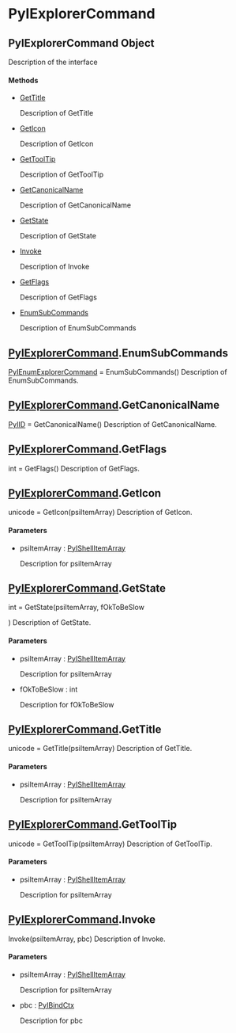 # PyIExplorerCommand


## PyIExplorerCommand Object

Description of the interface

#### Methods

  - [GetTitle](PyIExplorerCommand.md#pyiexplorercommandgettitle)

    Description of GetTitle&nbsp;

  - [GetIcon](PyIExplorerCommand.md#pyiexplorercommandgeticon)

    Description of GetIcon&nbsp;

  - [GetToolTip](PyIExplorerCommand.md#pyiexplorercommandgettooltip)

    Description of GetToolTip&nbsp;

  - [GetCanonicalName](PyIExplorerCommand.md#pyiexplorercommandgetcanonicalname)

    Description of GetCanonicalName&nbsp;

  - [GetState](PyIExplorerCommand.md#pyiexplorercommandgetstate)

    Description of GetState&nbsp;

  - [Invoke](PyIExplorerCommand.md#pyiexplorercommandinvoke)

    Description of Invoke&nbsp;

  - [GetFlags](PyIExplorerCommand.md#pyiexplorercommandgetflags)

    Description of GetFlags&nbsp;

  - [EnumSubCommands](PyIExplorerCommand.md#pyiexplorercommandenumsubcommands)

    Description of EnumSubCommands&nbsp;


## [PyIExplorerCommand](PyIExplorerCommand.md#pyiexplorercommand)\.EnumSubCommands

[PyIEnumExplorerCommand](PyIEnumExplorerCommand.md) = EnumSubCommands\(\)
Description of EnumSubCommands\.


## [PyIExplorerCommand](PyIExplorerCommand.md#pyiexplorercommand)\.GetCanonicalName

[PyIID](PyIID.md) = GetCanonicalName\(\)
Description of GetCanonicalName\.


## [PyIExplorerCommand](PyIExplorerCommand.md#pyiexplorercommand)\.GetFlags

int = GetFlags\(\)
Description of GetFlags\.


## [PyIExplorerCommand](PyIExplorerCommand.md#pyiexplorercommand)\.GetIcon

unicode = GetIcon\(psiItemArray\)
Description of GetIcon\.

#### Parameters

  - psiItemArray : [PyIShellItemArray](PyIShellItemArray.md)

    Description for psiItemArray


## [PyIExplorerCommand](PyIExplorerCommand.md#pyiexplorercommand)\.GetState

int = GetState\(psiItemArray, fOkToBeSlow

\)
Description of GetState\.

#### Parameters

  - psiItemArray : [PyIShellItemArray](PyIShellItemArray.md)

    Description for psiItemArray

  - fOkToBeSlow : int

    Description for fOkToBeSlow


## [PyIExplorerCommand](PyIExplorerCommand.md#pyiexplorercommand)\.GetTitle

unicode = GetTitle\(psiItemArray\)
Description of GetTitle\.

#### Parameters

  - psiItemArray : [PyIShellItemArray](PyIShellItemArray.md)

    Description for psiItemArray


## [PyIExplorerCommand](PyIExplorerCommand.md#pyiexplorercommand)\.GetToolTip

unicode = GetToolTip\(psiItemArray\)
Description of GetToolTip\.

#### Parameters

  - psiItemArray : [PyIShellItemArray](PyIShellItemArray.md)

    Description for psiItemArray


## [PyIExplorerCommand](PyIExplorerCommand.md#pyiexplorercommand)\.Invoke

Invoke\(psiItemArray, pbc\)
Description of Invoke\.

#### Parameters

  - psiItemArray : [PyIShellItemArray](PyIShellItemArray.md)

    Description for psiItemArray

  - pbc : [PyIBindCtx](PyIBindCtx.md)

    Description for pbc